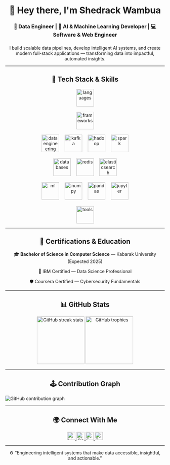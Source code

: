 <h1 align="center">👋 Hey there, I'm Shedrack Wambua</h1>
<h3 align="center">🚀 Data Engineer | 🧠 AI & Machine Learning Developer | 💻 Software & Web Engineer</h3>

###

<p align="center">
I build scalable data pipelines, develop intelligent AI systems, and create modern full-stack applications — transforming data into impactful, automated insights.
</p>

---

<h2 align="center">🧩 Tech Stack & Skills</h2>

<div align="center">

  <!-- Core Languages -->
  <img src="https://skillicons.dev/icons?i=python,java,js,ts,cs,go,rust,html,css,bash" height="55" alt="languages"/>
  <br/><br/>

  <!-- Frameworks & Libraries -->
  <img src="https://skillicons.dev/icons?i=react,nextjs,flutter,tailwind,django,flask,nodejs,express,dotnet" height="55" alt="frameworks"/>
  <br/><br/>

  <!-- Data Engineering & Big Data -->
  <img src="https://skillicons.dev/icons?i=airflow,docker,linux,git,github,aws,gcp,azure" height="55" alt="data engineering"/>
  <img width="10"/>
  <img src="https://cdn.jsdelivr.net/gh/devicons/devicon/icons/apachekafka/apachekafka-original.svg" height="55" alt="kafka"/>
  <img width="10"/>
  <img src="https://cdn.jsdelivr.net/gh/devicons/devicon/icons/hadoop/hadoop-original.svg" height="55" alt="hadoop"/>
  <img width="10"/>
  <img src="https://cdn.jsdelivr.net/gh/devicons/devicon/icons/spark/spark-original.svg" height="55" alt="spark"/>
  <br/><br/>

  <!-- Databases & Storage -->
  <img src="https://skillicons.dev/icons?i=postgres,mysql,mongodb,sqlite,firebase" height="55" alt="databases"/>
  <img width="10"/>
  <img src="https://cdn.jsdelivr.net/gh/devicons/devicon/icons/redis/redis-original.svg" height="55" alt="redis"/>
  <img width="10"/>
  <img src="https://cdn.jsdelivr.net/gh/devicons/devicon/icons/elasticsearch/elasticsearch-original.svg" height="55" alt="elasticsearch"/>
  <br/><br/>

  <!-- Machine Learning & Data Science -->
  <img src="https://skillicons.dev/icons?i=tensorflow,pytorch,opencv" height="55" alt="ml"/>
  <img width="10"/>
  <img src="https://cdn.jsdelivr.net/gh/devicons/devicon/icons/numpy/numpy-original.svg" height="55" alt="numpy"/>
  <img width="10"/>
  <img src="https://cdn.jsdelivr.net/gh/devicons/devicon/icons/pandas/pandas-original.svg" height="55" alt="pandas"/>
  <img width="10"/>
  <img src="https://cdn.jsdelivr.net/gh/devicons/devicon/icons/jupyter/jupyter-original.svg" height="55" alt="jupyter"/>
  <br/><br/>

  <!-- Tools & Others -->
  <img src="https://skillicons.dev/icons?i=vscode,figma,postman,powershell,regex,anaconda" height="55" alt="tools"/>

</div>

---

<h2 align="center">📜 Certifications & Education</h2>

<div align="center">
  <p>🎓 <b>Bachelor of Science in Computer Science</b> — Kabarak University (Expected 2025)</p>
  <p>📘 IBM Certified — Data Science Professional</p>
  <p>🛡️ Coursera Certified — Cybersecurity Fundamentals</p>
</div>

---

<h2 align="center">📊 GitHub Stats</h2>

<div align="center">
  <img src="https://streak-stats.demolab.com?user=WambuaRack&theme=dracula&hide_border=false&border_radius=5" height="150" alt="GitHub streak stats"/>
  <img src="https://github-profile-trophy.vercel.app?username=WambuaRack&theme=dracula&row=1&margin-w=8&margin-h=8&no-bg=false&no-frame=false" height="150" alt="GitHub trophies"/>
</div>

---

<h2 align="center">🕹️ Contribution Graph</h2>

<picture>
  <source media="(prefers-color-scheme: dark)" srcset="https://raw.githubusercontent.com/WambuaRack/WambuaRack/output/pacman-contribution-graph-dark.svg">
  <source media="(prefers-color-scheme: light)" srcset="https://raw.githubusercontent.com/WambuaRack/WambuaRack/output/pacman-contribution-graph.svg">
  <img alt="GitHub contribution graph" src="https://raw.githubusercontent.com/WambuaRack/WambuaRack/output/pacman-contribution-graph.svg">
</picture>

---

<h2 align="center">🌍 Connect With Me</h2>

<div align="center">
  <a href="https://www.linkedin.com/in/shedrack-wambua-7752b8255" target="_blank">
    <img src="https://img.shields.io/static/v1?message=LinkedIn&logo=linkedin&color=0077B5&logoColor=white&style=for-the-badge" height="25" alt="LinkedIn"/>
  </a>
  <a href="https://github.com/WambuaRack" target="_blank">
    <img src="https://img.shields.io/static/v1?message=GitHub&logo=github&color=181717&logoColor=white&style=for-the-badge" height="25" alt="GitHub"/>
  </a>
  <a href="mailto:shedrackwambu40@gmail.com" target="_blank">
    <img src="https://img.shields.io/static/v1?message=Email&logo=gmail&color=D14836&logoColor=white&style=for-the-badge" height="25" alt="Email"/>
  </a>
  <a href="https://twitter.com/" target="_blank">
    <img src="https://img.shields.io/static/v1?message=Twitter&logo=twitter&color=1DA1F2&logoColor=white&style=for-the-badge" height="25" alt="Twitter"/>
  </a>
</div>

---

<div align="center">
  <p>⚙️ “Engineering intelligent systems that make data accessible, insightful, and actionable.”</p>
</div>
